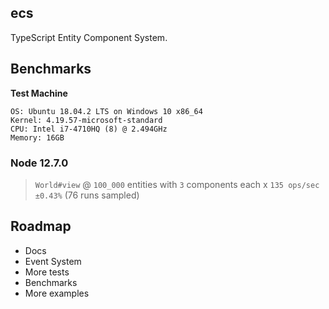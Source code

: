 ## ecs

TypeScript Entity Component System.

## Benchmarks

**Test Machine**

```
OS: Ubuntu 18.04.2 LTS on Windows 10 x86_64
Kernel: 4.19.57-microsoft-standard
CPU: Intel i7-4710HQ (8) @ 2.494GHz
Memory: 16GB
```

### Node 12.7.0

> `World#view` @ `100_000` entities with `3` components each x `135 ops/sec ±0.43%` (76 runs sampled)

## Roadmap

- Docs
- Event System
- More tests
- Benchmarks
- More examples
